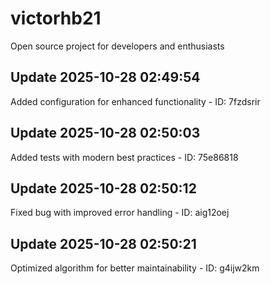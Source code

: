 # victorhb21
Open source project for developers and enthusiasts

## Update 2025-10-28 02:49:54
Added configuration for enhanced functionality - ID: 7fzdsrir


## Update 2025-10-28 02:50:03
Added tests with modern best practices - ID: 75e86818


## Update 2025-10-28 02:50:12
Fixed bug with improved error handling - ID: aig12oej


## Update 2025-10-28 02:50:21
Optimized algorithm for better maintainability - ID: g4ijw2km

